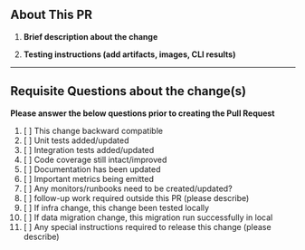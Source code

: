 ## About This PR

1. **Brief description about the change**


2. **Testing instructions (add artifacts, images, CLI results)**

---

## Requisite Questions about the change(s)

**Please answer the below questions prior to creating the Pull Request**

1. [ ] This change backward compatible
2. [ ] Unit tests added/updated
3. [ ] Integration tests added/updated
4. [ ] Code coverage still intact/improved
5. [ ] Documentation has been updated
6. [ ] Important metrics being emitted
7. [ ] Any monitors/runbooks need to be created/updated?
8. [ ] follow-up work required outside this PR (please describe)
9. [ ] If infra change, this change been tested locally
10. [ ] If data migration change, this migration run successfully in local
11. [ ] Any special instructions required to release this change (please describe)
